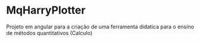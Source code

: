# MqHarryPlotter
Projeto em angular para a criação de uma ferramenta didatica para o ensino de métodos quantitativos (Calculo)
